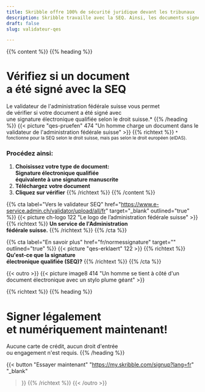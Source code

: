 ```yaml
---
title: Skribble offre 100% de sécurité juridique devant les tribunaux
description: Skribble travaille avec la SEQ. Ainsi, les documents signés avec Skribble sont juridiquement contraignants.
draft: false
slug: validateur-qes

---
```


{{% content %}}
{{% heading %}}
# Vérifiez si un document <br class="hide-for-mobile">a été signé avec la SEQ
Le validateur de l'administration fédérale suisse vous permet <br class="hide-for-mobile">de vérifier si votre document a été signé avec <br class="hide-for-mobile">une signature électronique qualifiée selon le droit suisse.*
{{% /heading %}}
{{< picture "qes-pruefen" 474 "Un homme charge un document dans le validateur de l'administration fédérale suisse" >}}
{{% richtext %}}
<small>* fonctionne pour la SEQ selon le droit suisse, mais pas selon le droit européen (eIDAS).</small>
### Procédez ainsi:
1. **Choisissez votre type de document: <br class="hide-for-mobile">Signature électronique qualifiée <br class="hide-for-mobile">équivalente à une signature manuscrite**
2. **Téléchargez votre document**
3. **Cliquez sur vérifier**
{{% /richtext %}}
{{% /content %}}

{{% cta
  label="Vers le validateur SEQ"
  href="https://www.e-service.admin.ch/validator/upload/all/fr"
  target="_blank"
  outlined="true"
%}}
{{< picture ch-logo 122 "Le logo de l’administration fédérale suisse" >}}
{{% richtext %}}
**Un service de l'Administration <br class="hide-for-mobile">fédérale suisse.**
{{% /richtext %}}
{{% /cta %}}

{{% cta
  label="En savoir plus"
  href="fr/normessignature"
  target=""
  outlined="true"
%}}
{{< picture "qes-erklaert" 122 >}}
{{% richtext %}}
**Qu'est-ce que la signature <br class="hide-for-mobile">électronique qualifiée (SEQ)?**
{{% /richtext %}}
{{% /cta %}}

[//]: # (--------------------------------------------------------------------------------------------------------------)

{{< outro >}}
{{< picture image8 414 "Un homme se tient à côté d'un document électronique avec un stylo plume géant" >}}

{{% richtext %}}
{{% heading %}}
# Signer légalement <br class="hide-for-mobile">et numériquement maintenant!
Aucune carte de crédit, aucun droit d'entrée <br class="hide-for-mobile">ou engagement n'est requis.
{{% /heading %}}

{{< button
  "Essayer maintenant"
  "https://my.skribble.com/signup?lang=fr"
  "_blank"
>}}
{{% /richtext %}}
{{< /outro >}}
